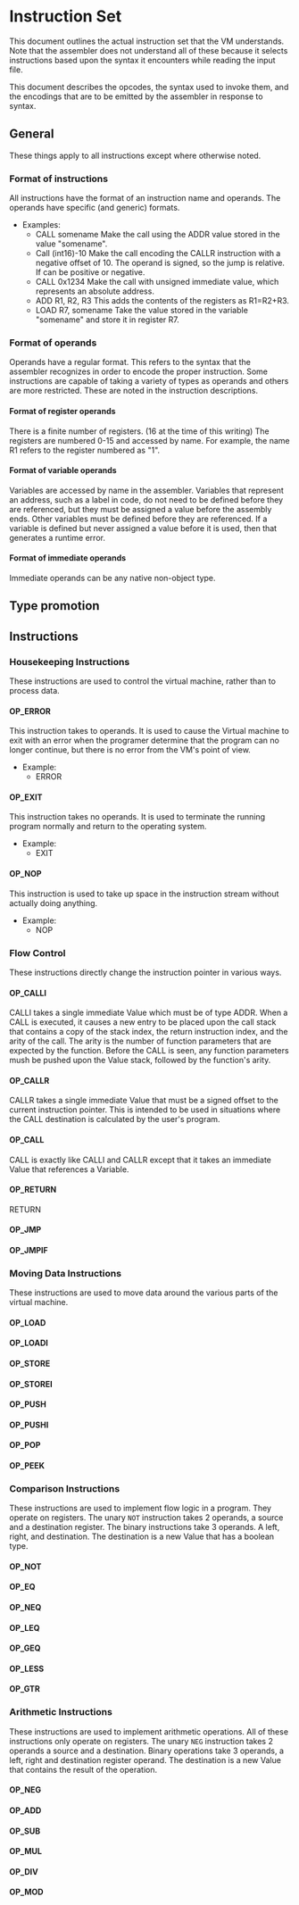 # Instruction Set
This document outlines the actual instruction set that the VM understands. Note that the assembler does not understand all of these because it selects instructions based upon the syntax it encounters while reading the input file.

This document describes the opcodes, the syntax used to invoke them, and the encodings that are to be emitted by the assembler in response to syntax.

## General
These things apply to all instructions except where otherwise noted.
### Format of instructions
All instructions have the format of an instruction name and operands. The operands have specific (and generic) formats.
* Examples:
  * CALL somename
    Make the call using the ADDR value stored in the value "somename".
  * Call (int16)-10
    Make the call encoding the CALLR instruction with a negative offset of 10. The operand is signed, so the jump is relative. If can be positive or negative.
  * CALL 0x1234
    Make the call with unsigned immediate value, which represents an absolute address.
  * ADD R1, R2, R3
    This adds the contents of the registers as R1=R2+R3.
  * LOAD R7, somename
    Take the value stored in the variable "somename" and store it in register R7.
### Format of operands
Operands have a regular format. This refers to the syntax that the assembler recognizes in order to encode the proper instruction. Some instructions are capable of taking a variety of types as operands and others are more restricted. These are noted in the instruction descriptions.
#### Format of register operands
There is a finite number of registers. (16 at the time of this writing) The registers are numbered 0-15 and accessed by name. For example, the name R1 refers to the register numbered as "1".
#### Format of variable operands
Variables are accessed by name in the assembler. Variables that represent an address, such as a label in code, do not need to be defined before they are referenced, but they must be assigned a value before the assembly ends. Other variables must be defined before they are referenced. If a variable is defined but never assigned a value before it is used, then that generates a runtime error.
#### Format of immediate operands
Immediate operands can be any native non-object type.
## Type promotion

## Instructions

### Housekeeping Instructions
These instructions are used to control the virtual machine, rather than to process data.

#### OP_ERROR
This instruction takes to operands. It is used to cause the Virtual machine to exit with an error when the programer determine that the program can no longer continue, but there is no error from the VM's point of view.

* Example:
  * ERROR

#### OP_EXIT
This instruction takes no operands. It is used to terminate the running program normally and return to the operating system.

* Example:
  * EXIT

#### OP_NOP
This instruction is used to take up space in the instruction stream without actually doing anything.

* Example:
  * NOP

### Flow Control
These instructions directly change the instruction pointer in various ways.
#### OP_CALLI
CALLI takes a single immediate Value which must be of type ADDR. When a CALL is executed, it causes a new entry to be placed upon the call stack that contains a copy of the stack index, the return instruction index, and the arity of the call. The arity is the number of function parameters that are expected by the function. Before the CALL is seen, any function parameters mush be pushed upon the Value stack, followed by the function's arity.
#### OP_CALLR
CALLR takes a single immediate Value that must be a signed offset to the current instruction pointer. This is intended to be used in situations where the CALL destination is calculated by the user's program.
#### OP_CALL
CALL is exactly like CALLI and CALLR except that it takes an immediate Value that references a Variable.
#### OP_RETURN
RETURN
#### OP_JMP
#### OP_JMPIF

### Moving Data Instructions
These instructions are used to move data around the various parts of the virtual machine.
#### OP_LOAD
#### OP_LOADI
#### OP_STORE
#### OP_STOREI
#### OP_PUSH
#### OP_PUSHI
#### OP_POP
#### OP_PEEK

### Comparison Instructions
These instructions are used to implement flow logic in a program. They operate on registers. The unary ```NOT``` instruction takes 2 operands, a source and a destination register. The binary instructions take 3 operands. A left, right, and destination. The destination is a new Value that has a boolean type.
#### OP_NOT
#### OP_EQ
#### OP_NEQ
#### OP_LEQ
#### OP_GEQ
#### OP_LESS
#### OP_GTR

### Arithmetic Instructions
These instructions are used to implement arithmetic operations. All of these instructions only operate on registers. The unary ```NEG``` instruction takes 2 operands a source and a destination. Binary operations take 3 operands, a left, right and destination register operand. The destination is a new Value that contains the result of the operation.
#### OP_NEG
#### OP_ADD
#### OP_SUB
#### OP_MUL
#### OP_DIV
#### OP_MOD

